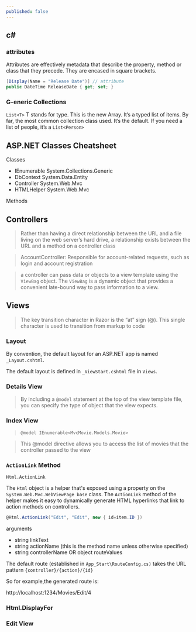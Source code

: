 ```yaml
---
published: false
---
```






## c#

### attributes

Attributes are effectively metadata that describe the property, method or class that they precede. They are encased in square brackets.

```csharp
[Display(Name = "Release Date")] // attribute
public DateTime ReleaseDate { get; set; }
```

### G-eneric Collections

`List<T>`	T stands for type. This is the new Array. It’s a typed list of items. By
far, the most common collection class used. It’s the default.
If you need a list of people, it’s a `List<Person>`

## ASP.NET Classes Cheatsheet

Classes
- IEnumerable System.Collections.Generic
- DbContext System.Data.Entity
- Controller System.Web.Mvc
- HTMLHelper  System.Web.Mvc

Methods

## Controllers


> Rather than having a direct relationship between the URL and a file living on the web server’s hard
drive, a relationship exists between the URL and a method on a controller class

> AccountController: Responsible for account-related requests, such as login and account
registration

> a controller can pass data or objects to a view template using the `ViewBag` object. The `ViewBag` is a dynamic object that provides a convenient late-bound way to pass information to a view.

## Views

> The key transition character in Razor is the “at” sign (@). This single character is used to transition
from markup to code

###  Layout

By convention, the default layout for an ASP.NET app is named `_Layout.cshtml`.

The default layout is defined in `_ViewStart.cshtml` file in `Views`.

### Details View

> By including a `@model` statement at the top of the view template file, you can specify the type of object that the view expects. 

### Index View

> `@model IEnumerable<MvcMovie.Models.Movie>`

> This @model directive allows you to access the list of movies that the controller passed to the view

### `ActionLink` Method


`Html.ActionLink`

The `Html` object is a helper that's exposed using a property on the `System.Web.Mvc.WebViewPage base` class. The `ActionLink` method of the helper makes it easy to dynamically generate HTML hyperlinks that link to action methods on controllers. 

```csharp
@Html.ActionLink("Edit", "Edit", new { id=item.ID }) 
```
arguments
- string linkText
- string actionName (this is the method name unless otherwise specified)
- string controllerName OR object routeValues


The default route (established in `App_Start\RouteConfig.cs)` takes the URL pattern `{controller}/{action}/{id}`

So for example,the generated route is:

http://localhost:1234/Movies/Edit/4



### Html.DisplayFor

### Edit View
